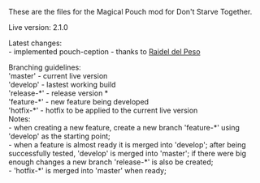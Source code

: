 These are the files for the Magical Pouch mod for Don't Starve Together.  

Live version: 2.1.0  

Latest changes:  
\- implemented pouch-ception - thanks to [Raidel del Peso](https://github.com/rdelpeso)  

Branching guidelines:  
'master' - current live version  
'develop' - lastest working build  
'release-\*' - release version \*  
'feature-\*' - new feature being developed  
'hotfix-\*' - hotfix to be applied to the current live version  
Notes:  
\- when creating a new feature, create a new branch 'feature-\*' using 'develop' as the starting point;  
\- when a feature is almost ready it is merged into 'develop'; after being successfully tested, 'develop' is merged into 'master'; if there were big enough changes a new branch 'release-\*' is also be created;  
\- 'hotfix-\*' is merged into 'master' when ready;  
